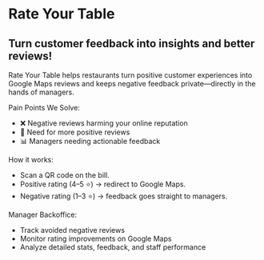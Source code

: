 # Rate Your Table

## Turn customer feedback into insights and better reviews!

Rate Your Table helps restaurants turn positive customer experiences into Google Maps reviews and keeps negative feedback private—directly in the hands of managers.

Pain Points We Solve:

- ❌ Negative reviews harming your online reputation
- 🌟 Need for more positive reviews
- 📊 Managers needing actionable feedback

How it works:

- Scan a QR code on the bill.
- Positive rating (4–5 ⭐) → redirect to Google Maps.
- Negative rating (1–3 ⭐) → feedback goes straight to managers.

Manager Backoffice:

- Track avoided negative reviews
- Monitor rating improvements on Google Maps
- Analyze detailed stats, feedback, and staff performance
